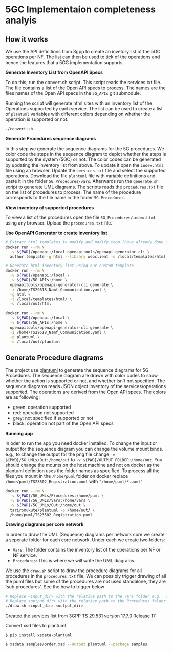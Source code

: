 # 5GC Implementaion completeness analyis

## How it works

We use the API definitions from 3gpp to create an invetory list of the 5GC operations per NF. The list can then be used to tick of the operations and hence the features that a 5GC implementation supports.

**Generate Inventory List from OpenAPI Specs**

To do this, run the convert.sh script. This script reads the services.txt file. The file contains a list of the Open API specs to process. The names are the files names of the Open API specs in the `5G_APIs` git submodule.

Running the script will generate html sites with an inventory list of the Operations supported by each service. The list can be used to create a list of `plantuml` variables with different colors depending on whether the operation is supported or not.

```bash
./convert.sh
```

**Generate Procedures sequence diagrams**

In this step we generate the sequence diagrams for the 5G procedures. We color code the steps in the sequence diagram to depict whether the steps is supported by the system (5GC) or not. The color codes can be generated by updating the inventory list from above. To update it open the `index.html` file using an browser. Update the `services.txt` file and select the supported operations. Download the file `plantuml` file with variable definitions and paste it in the folder `5G_Procedures/vars`. Afterwards run the `generate.sh` script to generate UML diagrams. The scripts reads the `procedures.txt` file on the list of procedures to process. The name of the procedure corresponds to the file name in the folder `5G_Procedures`.

**View inventory of supported procedures**

To view a list of the procedures open the file `5G_Procedures/index.html` using any browser. Upload the `procedures.txt` file.

**Use OpenAPI Generator to create inventory list**
```bash
# Extract html templates to modify and modify them (have already done so, see sample/templates/html)
docker run --rm \
  -v ${PWD}/openapi:/local openapitools/openapi-generator-cli \
  author template -g html --library webclient -o /local/templates/html

# Generate html inventory list using our custom template
docker run --rm \
  -v ${PWD}/openapi:/local \
  -v ${PWD}/5G_APIs:/home \
  openapitools/openapi-generator-cli generate \
  -i /home/TS29518_Namf_Communication.yaml \
  -g html \
  -t /local/templates/html/ \
  -o /local/out/html

docker run --rm \
  -v ${PWD}/openapi:/local \
  -v ${PWD}/5G_APIs:/home \
  openapitools/openapi-generator-cli generate \
  -i /home/TS29518_Namf_Communication.yaml \
  -g plantuml \
  -o /local/out/plantuml
```

## Generate Procedure diagrams

The project use [plantuml](https://plantuml.com) to generate the sequence diagrams for 5G Procedures. The sequence diagram are drawn with color codes to show whether the action is supported or not, and whether isn't not specified. The sequence diagrams reads JSON object inventory of the services/operations supported. The operations are derived from the Open API specs. The colors are as following:

- green: operation supported
- red: operation not supported
- grey: not specified if supported or not
- black: operation not part of the Open API specs

**Running app**

In oder to run the app you need docker installed. To change the input or output for the sequence diagram you can change the volume mount binds. e.g., to change the output for the png file change `-v ${PWD}/5G_UMLs/Out:/home/out` to `-v ${PWD}/OUTPUT_FOLDER:/home/out`. You should change the mounts on the host machine and not on docker as the plantuml definition uses the folder names as specified. To process all the files you mount in the `/home/puml` folder on docker replace `/home/puml/TS23502_Registration.puml` with `"/home/puml/*.puml"`

```bash
docker run --rm \
  -v ${PWD}/5G_UMLs/Procedures:/home/puml \
  -v ${PWD}/5G_UMLs/Vars:/home/vars \
  -v ${PWD}/5G_UMLs/Out:/home/out \
  tariromukute/plantuml -o /home/out/ \
  /home/puml/TS23502_Registration.puml
```

**Drawing diagrams per core network**

In order to draw the UML (Sequence) diagrams per network core we create a seperate folder for each core network. Under each we create two folders:
- `Vars`: The folder contains the inventory list of the operations per NF or NF service.
- `Procedures`: This is where we will write the UML diagrams.

We use the `draw.sh` script to draw the procedure diagrams for all procedures in the `procedures.txt` file. We can possibly trigger drawing of all the puml files but some of the procedures are not used standalone, they are 'sub procedures'. See the how to trigger below

```bash
# Replace <input_dir> with the relative path to the Vars folder e.g., comparison/oai-cn5g/Vars
# Replace <output_dir> with the relative path to the Procedures folder e.g., comparison/oai-cn5g/Procedures
./draw.sh <input_dir> <output_dir>
```

Created the services list from 3GPP TS 29.531 version 17.7.0 Release 17

Convert xsd files to plantuml

```bash
$ pip install xsdata-plantuml

$ xsdata samples/order.xsd --output plantuml --package samples
```